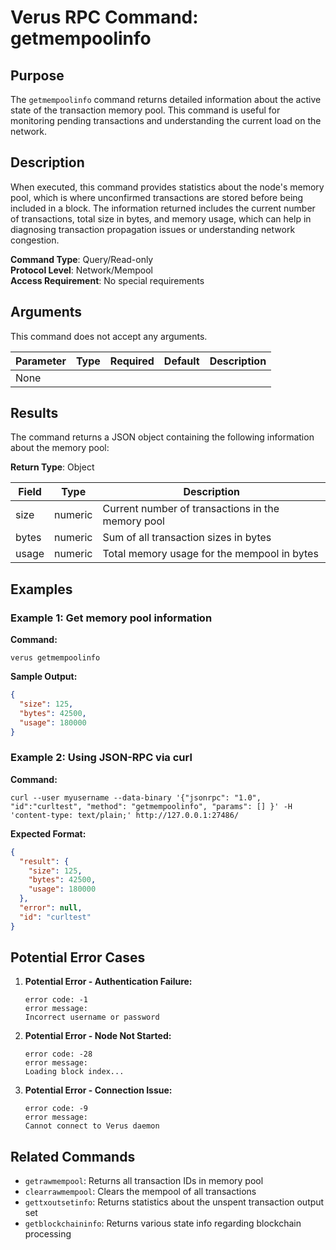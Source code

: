 # Verus RPC Command: getmempoolinfo

## Purpose
The `getmempoolinfo` command returns detailed information about the active state of the transaction memory pool. This command is useful for monitoring pending transactions and understanding the current load on the network.

## Description
When executed, this command provides statistics about the node's memory pool, which is where unconfirmed transactions are stored before being included in a block. The information returned includes the current number of transactions, total size in bytes, and memory usage, which can help in diagnosing transaction propagation issues or understanding network congestion.

**Command Type**: Query/Read-only  
**Protocol Level**: Network/Mempool  
**Access Requirement**: No special requirements

## Arguments
This command does not accept any arguments.

| Parameter | Type | Required | Default | Description |
|-----------|------|----------|---------|-------------|
| None | | | | |

## Results
The command returns a JSON object containing the following information about the memory pool:

**Return Type**: Object

| Field | Type | Description |
|-------|------|-------------|
| size | numeric | Current number of transactions in the memory pool |
| bytes | numeric | Sum of all transaction sizes in bytes |
| usage | numeric | Total memory usage for the mempool in bytes |

## Examples

### Example 1: Get memory pool information

**Command:**
```
verus getmempoolinfo
```

**Sample Output:**
```json
{
  "size": 125,
  "bytes": 42500,
  "usage": 180000
}
```

### Example 2: Using JSON-RPC via curl

**Command:**
```
curl --user myusername --data-binary '{"jsonrpc": "1.0", "id":"curltest", "method": "getmempoolinfo", "params": [] }' -H 'content-type: text/plain;' http://127.0.0.1:27486/
```

**Expected Format:**
```json
{
  "result": {
    "size": 125,
    "bytes": 42500,
    "usage": 180000
  },
  "error": null,
  "id": "curltest"
}
```

## Potential Error Cases

1. **Potential Error - Authentication Failure:**
   ```
   error code: -1
   error message:
   Incorrect username or password
   ```

2. **Potential Error - Node Not Started:**
   ```
   error code: -28
   error message:
   Loading block index...
   ```

3. **Potential Error - Connection Issue:**
   ```
   error code: -9
   error message:
   Cannot connect to Verus daemon
   ```

## Related Commands
- `getrawmempool`: Returns all transaction IDs in memory pool
- `clearrawmempool`: Clears the mempool of all transactions
- `gettxoutsetinfo`: Returns statistics about the unspent transaction output set
- `getblockchaininfo`: Returns various state info regarding blockchain processing
